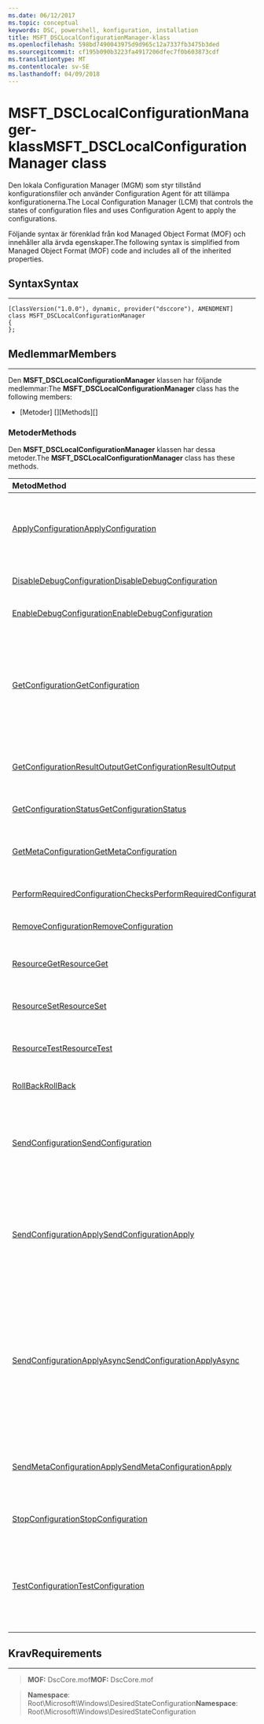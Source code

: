```yaml
---
ms.date: 06/12/2017
ms.topic: conceptual
keywords: DSC, powershell, konfiguration, installation
title: MSFT_DSCLocalConfigurationManager-klass
ms.openlocfilehash: 598bd7490043975d9d965c12a7337fb3475b3ded
ms.sourcegitcommit: cf195b090b3223fa4917206dfec7f0b603873cdf
ms.translationtype: MT
ms.contentlocale: sv-SE
ms.lasthandoff: 04/09/2018
---
```

# <a name="msftdsclocalconfigurationmanager-class"></a><span data-ttu-id="d010a-103">MSFT_DSCLocalConfigurationManager-klass</span><span class="sxs-lookup"><span data-stu-id="d010a-103">MSFT_DSCLocalConfigurationManager class</span></span>

<span data-ttu-id="d010a-104">Den lokala Configuration Manager (MGM) som styr tillstånd konfigurationsfiler och använder Configuration Agent för att tillämpa konfigurationerna.</span><span class="sxs-lookup"><span data-stu-id="d010a-104">The Local Configuration Manager (LCM) that controls the states of configuration files and uses Configuration Agent to apply the configurations.</span></span>

<span data-ttu-id="d010a-105">Följande syntax är förenklad från kod Managed Object Format (MOF) och innehåller alla ärvda egenskaper.</span><span class="sxs-lookup"><span data-stu-id="d010a-105">The following syntax is simplified from Managed Object Format (MOF) code and includes all of the inherited properties.</span></span>

## <a name="syntax"></a><span data-ttu-id="d010a-106">Syntax</span><span class="sxs-lookup"><span data-stu-id="d010a-106">Syntax</span></span>
------

``` syntax
[ClassVersion("1.0.0"), dynamic, provider("dsccore"), AMENDMENT]
class MSFT_DSCLocalConfigurationManager
{
};
```

## <a name="members"></a><span data-ttu-id="d010a-107">Medlemmar</span><span class="sxs-lookup"><span data-stu-id="d010a-107">Members</span></span>
-------

<span data-ttu-id="d010a-108">Den **MSFT_DSCLocalConfigurationManager** klassen har följande medlemmar:</span><span class="sxs-lookup"><span data-stu-id="d010a-108">The **MSFT_DSCLocalConfigurationManager** class has the following members:</span></span>

-   <span data-ttu-id="d010a-109">[Metoder] []</span><span class="sxs-lookup"><span data-stu-id="d010a-109">[Methods][]</span></span>

### <a name="methods"></a><span data-ttu-id="d010a-110">Metoder</span><span class="sxs-lookup"><span data-stu-id="d010a-110">Methods</span></span>

<span data-ttu-id="d010a-111">Den **MSFT_DSCLocalConfigurationManager** klassen har dessa metoder.</span><span class="sxs-lookup"><span data-stu-id="d010a-111">The **MSFT_DSCLocalConfigurationManager** class has these methods.</span></span>

|<span data-ttu-id="d010a-112">Metod</span><span class="sxs-lookup"><span data-stu-id="d010a-112">Method</span></span> |<span data-ttu-id="d010a-113">Beskrivning</span><span class="sxs-lookup"><span data-stu-id="d010a-113">Description</span></span> |
|:--- |:---|
| [<span data-ttu-id="d010a-114">ApplyConfiguration</span><span class="sxs-lookup"><span data-stu-id="d010a-114">ApplyConfiguration</span></span>](msft-dsclocalconfigurationmanager-applyconfiguration.md)| <span data-ttu-id="d010a-115">Använder Configuration Agent för att använda den konfiguration som är i vänteläge.</span><span class="sxs-lookup"><span data-stu-id="d010a-115">Uses the Configuration Agent to apply the configuration that is pending.</span></span>|
| [<span data-ttu-id="d010a-116">DisableDebugConfiguration</span><span class="sxs-lookup"><span data-stu-id="d010a-116">DisableDebugConfiguration</span></span>](msft-dsclocalconfigurationmanager-disabledebugconfiguration.md)| <span data-ttu-id="d010a-117">Inaktiverar felsökning av DSC-resurs.</span><span class="sxs-lookup"><span data-stu-id="d010a-117">Disables DSC resource debugging.</span></span>|
| [<span data-ttu-id="d010a-118">EnableDebugConfiguration</span><span class="sxs-lookup"><span data-stu-id="d010a-118">EnableDebugConfiguration</span></span>](msft-dsclocalconfigurationmanager-enabledebugconfiguration.md)| <span data-ttu-id="d010a-119">Aktiverar felsökning av DSC-resurs.</span><span class="sxs-lookup"><span data-stu-id="d010a-119">Enables DSC resource debugging.</span></span>|
| [<span data-ttu-id="d010a-120">GetConfiguration</span><span class="sxs-lookup"><span data-stu-id="d010a-120">GetConfiguration</span></span>](msft-dsclocalconfigurationmanager-getconfiguration.md)| <span data-ttu-id="d010a-121">Skickar konfiguration dokumentet till hanterade noder och använder den **hämta** metod för att tillämpa konfigurationen Configuration Agent.</span><span class="sxs-lookup"><span data-stu-id="d010a-121">Sends the configuration document to the managed node and uses the **Get** method of the Configuration Agent to apply the configuration.</span></span>|
| [<span data-ttu-id="d010a-122">GetConfigurationResultOutput</span><span class="sxs-lookup"><span data-stu-id="d010a-122">GetConfigurationResultOutput</span></span>](msft-dsclocalconfigurationmanager-getconfigurationresultoutput.md)| <span data-ttu-id="d010a-123">Hämtar Configuration Agent utdata som är relaterade till ett visst jobb.</span><span class="sxs-lookup"><span data-stu-id="d010a-123">Gets the Configuration Agent output relating to a specific job.</span></span>|
| [<span data-ttu-id="d010a-124">GetConfigurationStatus</span><span class="sxs-lookup"><span data-stu-id="d010a-124">GetConfigurationStatus</span></span>](msft-dsclocalconfigurationmanager-getconfigurationstatus.md)| <span data-ttu-id="d010a-125">Hämta statushistorik konfiguration.</span><span class="sxs-lookup"><span data-stu-id="d010a-125">Get the configuration status history.</span></span>|
| [<span data-ttu-id="d010a-126">GetMetaConfiguration</span><span class="sxs-lookup"><span data-stu-id="d010a-126">GetMetaConfiguration</span></span>](msft-dsclocalconfigurationmanager-getmetaconfiguration.md)| <span data-ttu-id="d010a-127">Hämtar MGM inställningarna som används för att styra Configuration Agent.</span><span class="sxs-lookup"><span data-stu-id="d010a-127">Gets the LCM settings that are used to control Configuration Agent.</span></span>|
| [<span data-ttu-id="d010a-128">PerformRequiredConfigurationChecks</span><span class="sxs-lookup"><span data-stu-id="d010a-128">PerformRequiredConfigurationChecks</span></span>](msft-dsclocalconfigurationmanager-performrequiredconfigurationchecks.md)| <span data-ttu-id="d010a-129">Startar en konsekvenskontroll.</span><span class="sxs-lookup"><span data-stu-id="d010a-129">Starts the consistency check.</span></span>|
| [<span data-ttu-id="d010a-130">RemoveConfiguration</span><span class="sxs-lookup"><span data-stu-id="d010a-130">RemoveConfiguration</span></span>](msft-dsclocalconfigurationmanager-removeconfiguration.md)| <span data-ttu-id="d010a-131">Tar bort konfigurationsfilerna.</span><span class="sxs-lookup"><span data-stu-id="d010a-131">Removes the configuration files.</span></span>|
| [<span data-ttu-id="d010a-132">ResourceGet</span><span class="sxs-lookup"><span data-stu-id="d010a-132">ResourceGet</span></span>](msft-dsclocalconfigurationmanager-resourceget.md)| <span data-ttu-id="d010a-133">Direkt anropar den **hämta** metoden för en DSC-resurs.</span><span class="sxs-lookup"><span data-stu-id="d010a-133">Directly calls the **Get** method of a DSC resource.</span></span>|
| [<span data-ttu-id="d010a-134">ResourceSet</span><span class="sxs-lookup"><span data-stu-id="d010a-134">ResourceSet</span></span>](msft-dsclocalconfigurationmanager-resourceset.md)| <span data-ttu-id="d010a-135">Direkt anropar den **ange** metoden för en DSC-resurs.</span><span class="sxs-lookup"><span data-stu-id="d010a-135">Directly calls the **Set** method of a DSC resource.</span></span>|
| [<span data-ttu-id="d010a-136">ResourceTest</span><span class="sxs-lookup"><span data-stu-id="d010a-136">ResourceTest</span></span>](msft-dsclocalconfigurationmanager-resourcetest.md)| <span data-ttu-id="d010a-137">Direkt anropar den **Test** metoden för en DSC-resurs.</span><span class="sxs-lookup"><span data-stu-id="d010a-137">Directly calls the **Test** method of a DSC resource.</span></span>|
| [<span data-ttu-id="d010a-138">RollBack</span><span class="sxs-lookup"><span data-stu-id="d010a-138">RollBack</span></span>](msft-dsclocalconfigurationmanager-rollback.md)| <span data-ttu-id="d010a-139">Samlar tillbaka till en tidigare konfiguration.</span><span class="sxs-lookup"><span data-stu-id="d010a-139">Rolls back to a previous configuration.</span></span>|
| [<span data-ttu-id="d010a-140">SendConfiguration</span><span class="sxs-lookup"><span data-stu-id="d010a-140">SendConfiguration</span></span>](msft-dsclocalconfigurationmanager-sendconfiguration.md)| <span data-ttu-id="d010a-141">Skickar konfiguration dokumentet till noden hanterade och sparar den som en väntande ändring.</span><span class="sxs-lookup"><span data-stu-id="d010a-141">Sends the configuration document to the managed node and saves it as a pending change.</span></span>|
| [<span data-ttu-id="d010a-142">SendConfigurationApply</span><span class="sxs-lookup"><span data-stu-id="d010a-142">SendConfigurationApply</span></span>](msft-dsclocalconfigurationmanager-sendconfigurationapply.md)| <span data-ttu-id="d010a-143">Skickar konfiguration dokumentet till noden hanterade används Configuration Agent för att tillämpa konfigurationen.</span><span class="sxs-lookup"><span data-stu-id="d010a-143">Sends the configuration document to the managed node and uses the Configuration Agent to apply the configuration.</span></span>|
| [<span data-ttu-id="d010a-144">SendConfigurationApplyAsync</span><span class="sxs-lookup"><span data-stu-id="d010a-144">SendConfigurationApplyAsync</span></span>](msft-dsclocalconfigurationmanager-sendconfigurationapplyasync.md)| <span data-ttu-id="d010a-145">Skicka konfiguration dokumentet till hanterade noder och börja använda Configuration Agent för att tillämpa konfigurationen.</span><span class="sxs-lookup"><span data-stu-id="d010a-145">Send the configuration document to the managed node and start using the Configuration Agent to apply the configuration.</span></span> <span data-ttu-id="d010a-146">Använd GetConfigurationResultOutput för att hämta resultatet utdata.</span><span class="sxs-lookup"><span data-stu-id="d010a-146">Use GetConfigurationResultOutput to retrieve result output.</span></span>|
| [<span data-ttu-id="d010a-147">SendMetaConfigurationApply</span><span class="sxs-lookup"><span data-stu-id="d010a-147">SendMetaConfigurationApply</span></span>](msft-dsclocalconfigurationmanager-sendmetaconfigurationapply.md)| <span data-ttu-id="d010a-148">Anger MGM inställningarna som används för att styra Configuration Agent.</span><span class="sxs-lookup"><span data-stu-id="d010a-148">Sets the LCM settings that are used to control the Configuration Agent.</span></span>|
| [<span data-ttu-id="d010a-149">StopConfiguration</span><span class="sxs-lookup"><span data-stu-id="d010a-149">StopConfiguration</span></span>](msft-dsclocalconfigurationmanager-stopconfiguration.md)| <span data-ttu-id="d010a-150">Stoppar den konfiguration som pågår.</span><span class="sxs-lookup"><span data-stu-id="d010a-150">Stops the configuration that is in progress.</span></span>|
| [<span data-ttu-id="d010a-151">TestConfiguration</span><span class="sxs-lookup"><span data-stu-id="d010a-151">TestConfiguration</span></span>](msft-dsclocalconfigurationmanager-testconfiguration.md)| <span data-ttu-id="d010a-152">Skickar konfiguration dokumentet till hanterade noder och verifierar den aktuella konfigurationen mot dokumentet.</span><span class="sxs-lookup"><span data-stu-id="d010a-152">Sends the configuration document to the managed node and verifies the current configuration against the document.</span></span>|





## <a name="requirements"></a><span data-ttu-id="d010a-153">Krav</span><span class="sxs-lookup"><span data-stu-id="d010a-153">Requirements</span></span>
------------
><span data-ttu-id="d010a-154">**MOF:** DscCore.mof</span><span class="sxs-lookup"><span data-stu-id="d010a-154">**MOF:** DscCore.mof</span></span>

><span data-ttu-id="d010a-155">**Namespace**: Root\Microsoft\Windows\DesiredStateConfiguration</span><span class="sxs-lookup"><span data-stu-id="d010a-155">**Namespace**: Root\Microsoft\Windows\DesiredStateConfiguration</span></span>